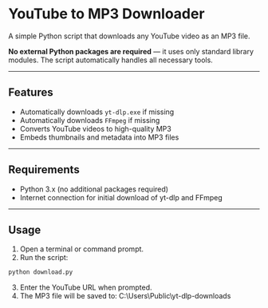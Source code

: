 # YouTube to MP3 Downloader

A simple Python script that downloads any YouTube video as an MP3 file.  

**No external Python packages are required** — it uses only standard library modules. The script automatically handles all necessary tools.

---

## Features

- Automatically downloads `yt-dlp.exe` if missing  
- Automatically downloads `FFmpeg` if missing  
- Converts YouTube videos to high-quality MP3  
- Embeds thumbnails and metadata into MP3 files  

---

## Requirements

- Python 3.x (no additional packages required)  
- Internet connection for initial download of yt-dlp and FFmpeg  

---

## Usage

1. Open a terminal or command prompt.  
2. Run the script:

```bash
python download.py
```
3. Enter the YouTube URL when prompted.
4. The MP3 file will be saved to:
C:\Users\Public\yt-dlp-downloads


